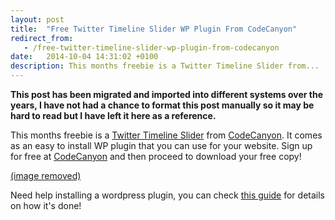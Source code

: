 ```yaml
---
layout: post
title:  "Free Twitter Timeline Slider WP Plugin From CodeCanyon"
redirect_from:
   - /free-twitter-timeline-slider-wp-plugin-from-codecanyon
date:   2014-10-04 14:31:02 +0100
description: This months freebie is a Twitter Timeline Slider from...
---
```


**This post has been migrated and imported into different systems over the years, I have not had a chance to format this post manually so it may be hard to read but I have left it here as a reference.**

This months freebie is a [Twitter Timeline Slider](http://codecanyon.net/item/twitter-timeline-slider-for-wordpress/5747430?ref=Bigideaguy "Code Canyon") from [CodeCanyon](http://codecanyon.net/item/twitter-timeline-slider-for-wordpress/5747430?ref=Bigideaguy "Code Canyon"). It comes as an easy to install WP plugin that you can use for your website. Sign up for free at [CodeCanyon](http://codecanyon.net/item/twitter-timeline-slider-for-wordpress/5747430?ref=Bigideaguy "CodeCanyon") and then proceed to download your free copy!  
  
[(image removed)](http://codecanyon.net/item/twitter-timeline-slider-for-wordpress/5747430?ref=Bigideaguy)  
  
 Need help installing a wordpress plugin, you can check [this guide](http://www.wpbeginner.com/beginners-guide/step-by-step-guide-to-install-a-wordpress-plugin-for-beginners/ "Install Wordpress Plugin For Beginners") for details on how it's done!